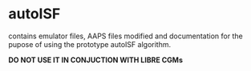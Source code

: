 # autoISF
contains emulator files, AAPS files modified and documentation for the pupose of using the prototype autoISF algorithm.

**DO NOT USE IT IN CONJUCTION WITH LIBRE CGMs**
